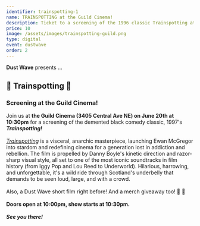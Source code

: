 ```yaml
---
identifier: trainspotting-1
name: TRAINSPOTTING at the Guild Cinema!
description: Ticket to a screening of the 1996 classic Trainspotting at the Guild Cinema!
price: 10
image: /assets/images/trainspotting-guild.png
type: digital
event: dustwave
order: 2
---
```

<strong>Dust Wave</strong> presents ...
<br>
<h2>🚊 Trainspotting 🚽</h2>
<h3>Screening at the Guild Cinema!</h3>
Join us at <strong>the Guild Cinema (3405 Central Ave NE) on June 20th at 10:30pm</strong> for a screening of the demented black comedy classic, 1997's <strong><i>Trainspotting!</i></strong>
<br><br>
<a href="https://www.imdb.com/title/tt0117951" target="_blank"><i>Trainspotting</i></a> is a visceral, anarchic masterpiece, launching Ewan McGregor into stardom and redefining cinema for a generation lost in addiction and rebellion. The film is propelled by Danny Boyle's kinetic direction and razor-sharp visual style, all set to one of the most iconic soundtracks in film history (from Iggy Pop and Lou Reed to Underworld). Hilarious, harrowing, and unforgettable, it's a wild ride through Scotland's underbelly that demands to be seen loud, large, and with a crowd.
<br><br>
Also, a Dust Wave short film right before! And a merch giveaway too! 🎥 🎉
<br><br>
<strong>Doors open at 10:00pm, show starts at 10:30pm. </strong>
<br><br>
<strong><i>See you there!</i></strong>